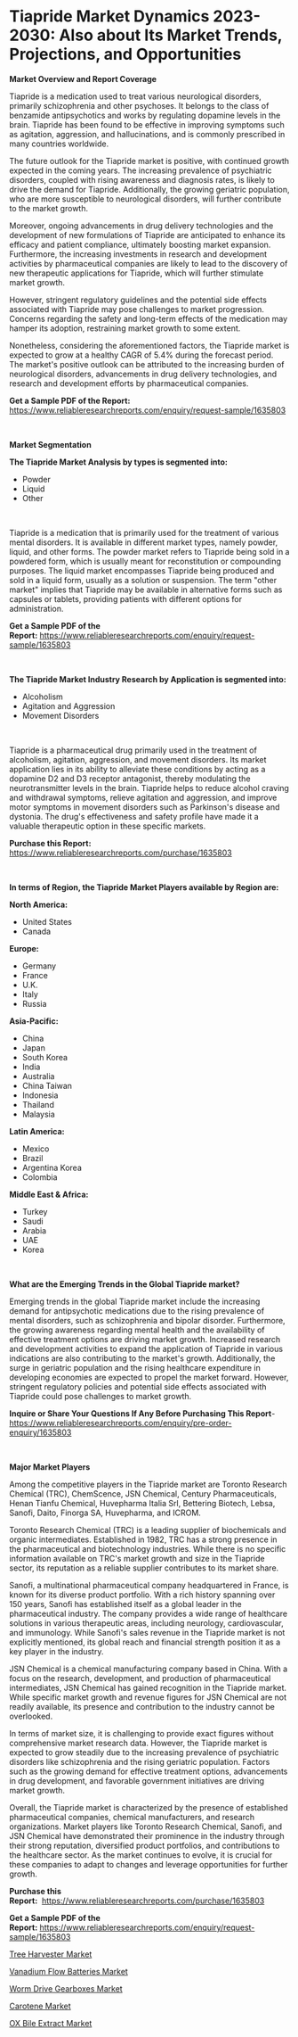 <p><h1>Tiapride Market Dynamics 2023-2030: Also about Its Market Trends, Projections, and Opportunities</h1></p><p><strong>Market Overview and Report Coverage</strong></p>
<p><p>Tiapride is a medication used to treat various neurological disorders, primarily schizophrenia and other psychoses. It belongs to the class of benzamide antipsychotics and works by regulating dopamine levels in the brain. Tiapride has been found to be effective in improving symptoms such as agitation, aggression, and hallucinations, and is commonly prescribed in many countries worldwide.</p><p>The future outlook for the Tiapride market is positive, with continued growth expected in the coming years. The increasing prevalence of psychiatric disorders, coupled with rising awareness and diagnosis rates, is likely to drive the demand for Tiapride. Additionally, the growing geriatric population, who are more susceptible to neurological disorders, will further contribute to the market growth.</p><p>Moreover, ongoing advancements in drug delivery technologies and the development of new formulations of Tiapride are anticipated to enhance its efficacy and patient compliance, ultimately boosting market expansion. Furthermore, the increasing investments in research and development activities by pharmaceutical companies are likely to lead to the discovery of new therapeutic applications for Tiapride, which will further stimulate market growth.</p><p>However, stringent regulatory guidelines and the potential side effects associated with Tiapride may pose challenges to market progression. Concerns regarding the safety and long-term effects of the medication may hamper its adoption, restraining market growth to some extent.</p><p>Nonetheless, considering the aforementioned factors, the Tiapride market is expected to grow at a healthy CAGR of 5.4% during the forecast period. The market's positive outlook can be attributed to the increasing burden of neurological disorders, advancements in drug delivery technologies, and research and development efforts by pharmaceutical companies.</p></p>
<p><strong>Get a Sample PDF of the Report:</strong> <a href="https://www.reliableresearchreports.com/enquiry/request-sample/1635803">https://www.reliableresearchreports.com/enquiry/request-sample/1635803</a></p>
<p>&nbsp;</p>
<p><strong>Market Segmentation</strong></p>
<p><strong>The Tiapride Market Analysis by types is segmented into:</strong></p>
<p><ul><li>Powder</li><li>Liquid</li><li>Other</li></ul></p>
<p>&nbsp;</p>
<p><p>Tiapride is a medication that is primarily used for the treatment of various mental disorders. It is available in different market types, namely powder, liquid, and other forms. The powder market refers to Tiapride being sold in a powdered form, which is usually meant for reconstitution or compounding purposes. The liquid market encompasses Tiapride being produced and sold in a liquid form, usually as a solution or suspension. The term "other market" implies that Tiapride may be available in alternative forms such as capsules or tablets, providing patients with different options for administration.</p></p>
<p><strong>Get a Sample PDF of the Report:</strong>&nbsp;<a href="https://www.reliableresearchreports.com/enquiry/request-sample/1635803">https://www.reliableresearchreports.com/enquiry/request-sample/1635803</a></p>
<p>&nbsp;</p>
<p><strong>The Tiapride Market Industry Research by Application is segmented into:</strong></p>
<p><ul><li>Alcoholism</li><li>Agitation and Aggression</li><li>Movement Disorders</li></ul></p>
<p>&nbsp;</p>
<p><p>Tiapride is a pharmaceutical drug primarily used in the treatment of alcoholism, agitation, aggression, and movement disorders. Its market application lies in its ability to alleviate these conditions by acting as a dopamine D2 and D3 receptor antagonist, thereby modulating the neurotransmitter levels in the brain. Tiapride helps to reduce alcohol craving and withdrawal symptoms, relieve agitation and aggression, and improve motor symptoms in movement disorders such as Parkinson's disease and dystonia. The drug's effectiveness and safety profile have made it a valuable therapeutic option in these specific markets.</p></p>
<p><strong>Purchase this Report:</strong>&nbsp; <a href="https://www.reliableresearchreports.com/purchase/1635803">https://www.reliableresearchreports.com/purchase/1635803</a></p>
<p>&nbsp;</p>
<p><strong>In terms of Region, the Tiapride Market Players available by Region are:</strong></p>
<p>
    <p> <strong> North America: </strong>
        <ul>
            <li>United States</li>
            <li>Canada</li>
        </ul>
        </p> 
    <p> <strong> Europe: </strong>
        <ul>
            <li>Germany</li>
            <li>France</li>
            <li>U.K.</li>
            <li>Italy</li>
            <li>Russia</li>
        </ul>
        </p> 
    <p> <strong> Asia-Pacific: </strong>
        <ul>
            <li>China</li>
            <li>Japan</li>
            <li>South Korea</li>
            <li>India</li>
            <li>Australia</li>
            <li>China Taiwan</li>
            <li>Indonesia</li>
            <li>Thailand</li>
            <li>Malaysia</li>
        </ul>
        </p> 
    <p> <strong> Latin America: </strong>
        <ul>
            <li>Mexico</li>
            <li>Brazil</li>
            <li>Argentina Korea</li>
            <li>Colombia</li>
        </ul>
        </p> 
    <p> <strong> Middle East & Africa: </strong>
        <ul>
            <li>Turkey</li>
            <li>Saudi</li>
            <li>Arabia</li>
            <li>UAE</li>
            <li>Korea</li>
        </ul>
    </p>
    </p>
<p>&nbsp;</p>
<p><strong>What are the Emerging Trends in the Global Tiapride market?</strong></p>
<p><p>Emerging trends in the global Tiapride market include the increasing demand for antipsychotic medications due to the rising prevalence of mental disorders, such as schizophrenia and bipolar disorder. Furthermore, the growing awareness regarding mental health and the availability of effective treatment options are driving market growth. Increased research and development activities to expand the application of Tiapride in various indications are also contributing to the market's growth. Additionally, the surge in geriatric population and the rising healthcare expenditure in developing economies are expected to propel the market forward. However, stringent regulatory policies and potential side effects associated with Tiapride could pose challenges to market growth.</p></p>
<p><strong>Inquire or Share Your Questions If Any Before Purchasing This Report</strong>- <a href="https://www.reliableresearchreports.com/enquiry/pre-order-enquiry/1635803">https://www.reliableresearchreports.com/enquiry/pre-order-enquiry/1635803</a></p>
<p>&nbsp;</p>
<p><strong>Major Market Players</strong></p>
<p><p>Among the competitive players in the Tiapride market are Toronto Research Chemical (TRC), ChemScence, JSN Chemical, Century Pharmaceuticals, Henan Tianfu Chemical, Huvepharma Italia Srl, Bettering Biotech, Lebsa, Sanofi, Daito, Finorga SA, Huvepharma, and ICROM.</p><p>Toronto Research Chemical (TRC) is a leading supplier of biochemicals and organic intermediates. Established in 1982, TRC has a strong presence in the pharmaceutical and biotechnology industries. While there is no specific information available on TRC's market growth and size in the Tiapride sector, its reputation as a reliable supplier contributes to its market share.</p><p>Sanofi, a multinational pharmaceutical company headquartered in France, is known for its diverse product portfolio. With a rich history spanning over 150 years, Sanofi has established itself as a global leader in the pharmaceutical industry. The company provides a wide range of healthcare solutions in various therapeutic areas, including neurology, cardiovascular, and immunology. While Sanofi's sales revenue in the Tiapride market is not explicitly mentioned, its global reach and financial strength position it as a key player in the industry.</p><p>JSN Chemical is a chemical manufacturing company based in China. With a focus on the research, development, and production of pharmaceutical intermediates, JSN Chemical has gained recognition in the Tiapride market. While specific market growth and revenue figures for JSN Chemical are not readily available, its presence and contribution to the industry cannot be overlooked.</p><p>In terms of market size, it is challenging to provide exact figures without comprehensive market research data. However, the Tiapride market is expected to grow steadily due to the increasing prevalence of psychiatric disorders like schizophrenia and the rising geriatric population. Factors such as the growing demand for effective treatment options, advancements in drug development, and favorable government initiatives are driving market growth.</p><p>Overall, the Tiapride market is characterized by the presence of established pharmaceutical companies, chemical manufacturers, and research organizations. Market players like Toronto Research Chemical, Sanofi, and JSN Chemical have demonstrated their prominence in the industry through their strong reputation, diversified product portfolios, and contributions to the healthcare sector. As the market continues to evolve, it is crucial for these companies to adapt to changes and leverage opportunities for further growth.</p></p>
<p><strong>Purchase this Report:</strong>&nbsp;&nbsp;<a href="https://www.reliableresearchreports.com/purchase/1635803">https://www.reliableresearchreports.com/purchase/1635803</a></p>
<p></p>
<p><strong>Get a Sample PDF of the Report:</strong>&nbsp;<a href="https://www.reliableresearchreports.com/enquiry/request-sample/1635803">https://www.reliableresearchreports.com/enquiry/request-sample/1635803</a></p>
<p><p><a href="https://medium.com/@sanju991215/tree-harvester-nbsp-market-focuses-on-market-share-size-and-projected-forecast-till-2030-6ed07429ff70">Tree Harvester Market</a></p><p><a href="https://medium.com/@judyhunter52/vanadium-flow-batteries-market-size-cagr-trends-2024-2030-6da94a5cc23f">Vanadium Flow Batteries Market</a></p><p><a href="https://medium.com/@santo151299/worm-drive-gearboxes-market-the-key-to-successful-business-strategy-forecast-till-2030-121702ffb759">Worm Drive Gearboxes Market</a></p><p><a href="https://github.com/aliciawhite5576/Market-Research-Report-List-1/blob/main/carotene-market.md">Carotene Market</a></p><p><a href="https://github.com/marloy8/Market-Research-Report-List-1/blob/main/ox-bile-extract-market.md">OX Bile Extract Market</a></p></p>